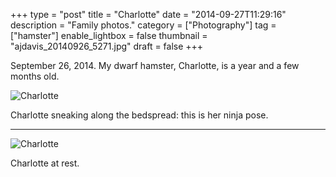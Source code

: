 +++
type = "post"
title = "Charlotte"
date = "2014-09-27T11:29:16"
description = "Family photos."
category = ["Photography"]
tag = ["hamster"]
enable_lightbox = false
thumbnail = "ajdavis_20140926_5271.jpg"
draft = false
+++

<p>September 26, 2014. My dwarf hamster, Charlotte, is a year and a few months old.</p>
<p><img style="display:block; margin-left:auto; margin-right:auto;" src="ajdavis_20140926_5279.jpg" alt="Charlotte" title="Charlotte" /></p>
<p>Charlotte sneaking along the bedspread: this is her ninja pose.</p>
<hr />
<p><img style="display:block; margin-left:auto; margin-right:auto;" src="ajdavis_20140926_5271.jpg" alt="Charlotte" title="Charlotte" /></p>
<p>Charlotte at rest.</p>
